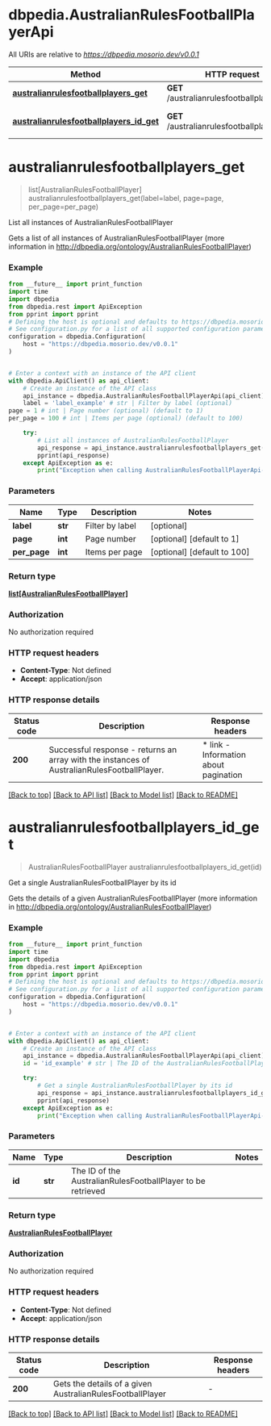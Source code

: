 # dbpedia.AustralianRulesFootballPlayerApi

All URIs are relative to *https://dbpedia.mosorio.dev/v0.0.1*

Method | HTTP request | Description
------------- | ------------- | -------------
[**australianrulesfootballplayers_get**](AustralianRulesFootballPlayerApi.md#australianrulesfootballplayers_get) | **GET** /australianrulesfootballplayers | List all instances of AustralianRulesFootballPlayer
[**australianrulesfootballplayers_id_get**](AustralianRulesFootballPlayerApi.md#australianrulesfootballplayers_id_get) | **GET** /australianrulesfootballplayers/{id} | Get a single AustralianRulesFootballPlayer by its id


# **australianrulesfootballplayers_get**
> list[AustralianRulesFootballPlayer] australianrulesfootballplayers_get(label=label, page=page, per_page=per_page)

List all instances of AustralianRulesFootballPlayer

Gets a list of all instances of AustralianRulesFootballPlayer (more information in http://dbpedia.org/ontology/AustralianRulesFootballPlayer)

### Example

```python
from __future__ import print_function
import time
import dbpedia
from dbpedia.rest import ApiException
from pprint import pprint
# Defining the host is optional and defaults to https://dbpedia.mosorio.dev/v0.0.1
# See configuration.py for a list of all supported configuration parameters.
configuration = dbpedia.Configuration(
    host = "https://dbpedia.mosorio.dev/v0.0.1"
)


# Enter a context with an instance of the API client
with dbpedia.ApiClient() as api_client:
    # Create an instance of the API class
    api_instance = dbpedia.AustralianRulesFootballPlayerApi(api_client)
    label = 'label_example' # str | Filter by label (optional)
page = 1 # int | Page number (optional) (default to 1)
per_page = 100 # int | Items per page (optional) (default to 100)

    try:
        # List all instances of AustralianRulesFootballPlayer
        api_response = api_instance.australianrulesfootballplayers_get(label=label, page=page, per_page=per_page)
        pprint(api_response)
    except ApiException as e:
        print("Exception when calling AustralianRulesFootballPlayerApi->australianrulesfootballplayers_get: %s\n" % e)
```

### Parameters

Name | Type | Description  | Notes
------------- | ------------- | ------------- | -------------
 **label** | **str**| Filter by label | [optional] 
 **page** | **int**| Page number | [optional] [default to 1]
 **per_page** | **int**| Items per page | [optional] [default to 100]

### Return type

[**list[AustralianRulesFootballPlayer]**](AustralianRulesFootballPlayer.md)

### Authorization

No authorization required

### HTTP request headers

 - **Content-Type**: Not defined
 - **Accept**: application/json

### HTTP response details
| Status code | Description | Response headers |
|-------------|-------------|------------------|
**200** | Successful response - returns an array with the instances of AustralianRulesFootballPlayer. |  * link - Information about pagination <br>  |

[[Back to top]](#) [[Back to API list]](../README.md#documentation-for-api-endpoints) [[Back to Model list]](../README.md#documentation-for-models) [[Back to README]](../README.md)

# **australianrulesfootballplayers_id_get**
> AustralianRulesFootballPlayer australianrulesfootballplayers_id_get(id)

Get a single AustralianRulesFootballPlayer by its id

Gets the details of a given AustralianRulesFootballPlayer (more information in http://dbpedia.org/ontology/AustralianRulesFootballPlayer)

### Example

```python
from __future__ import print_function
import time
import dbpedia
from dbpedia.rest import ApiException
from pprint import pprint
# Defining the host is optional and defaults to https://dbpedia.mosorio.dev/v0.0.1
# See configuration.py for a list of all supported configuration parameters.
configuration = dbpedia.Configuration(
    host = "https://dbpedia.mosorio.dev/v0.0.1"
)


# Enter a context with an instance of the API client
with dbpedia.ApiClient() as api_client:
    # Create an instance of the API class
    api_instance = dbpedia.AustralianRulesFootballPlayerApi(api_client)
    id = 'id_example' # str | The ID of the AustralianRulesFootballPlayer to be retrieved

    try:
        # Get a single AustralianRulesFootballPlayer by its id
        api_response = api_instance.australianrulesfootballplayers_id_get(id)
        pprint(api_response)
    except ApiException as e:
        print("Exception when calling AustralianRulesFootballPlayerApi->australianrulesfootballplayers_id_get: %s\n" % e)
```

### Parameters

Name | Type | Description  | Notes
------------- | ------------- | ------------- | -------------
 **id** | **str**| The ID of the AustralianRulesFootballPlayer to be retrieved | 

### Return type

[**AustralianRulesFootballPlayer**](AustralianRulesFootballPlayer.md)

### Authorization

No authorization required

### HTTP request headers

 - **Content-Type**: Not defined
 - **Accept**: application/json

### HTTP response details
| Status code | Description | Response headers |
|-------------|-------------|------------------|
**200** | Gets the details of a given AustralianRulesFootballPlayer |  -  |

[[Back to top]](#) [[Back to API list]](../README.md#documentation-for-api-endpoints) [[Back to Model list]](../README.md#documentation-for-models) [[Back to README]](../README.md)

